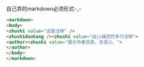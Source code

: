 自己弄的markdown必须形式-_-
```markdown
<markdown>
<body>
<zhushi value="这是注释" />
<zhushiduohang /><zhushi value="由js操控的多行注释">
<author><zhushi value="展示作者信息，无语义。">
</author>
</body>
</markdown>